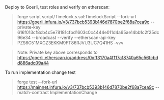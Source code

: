 
Deploy to Goerli, test roles and verify on etherscan:
> forge script script/Timelock.s.sol:TimelockScript --fork-url https://goerli.infura.io/v3/737bcb5393b146d7870be2f68a7cea9c --private-key 616f013cf8cb4c5e78181cfbd1603c0c4444e011d4a65ae14bb1c2f25dc96e34 --broadcast --verify --etherscan-api-key PZS6C51MXGZ3EKKM9FT86RJVU3UC7Q41HS -vvv

> Note: Private key above corresponds to https://goerli.etherscan.io/address/0xff3170a4f117a18740a65c56fcbdd886adc09a44

To run implementation change test
> forge test --fork-url https://mainnet.infura.io/v3/737bcb5393b146d7870be2f68a7cea9c --match-contract ImplementationChange